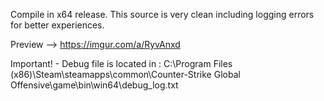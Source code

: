Compile in x64 release.
This source is very clean including logging errors for better experiences.

Preview --> https://imgur.com/a/RyvAnxd

Important! - Debug file is located in : C:\Program Files (x86)\Steam\steamapps\common\Counter-Strike Global Offensive\game\bin\win64\debug_log.txt
